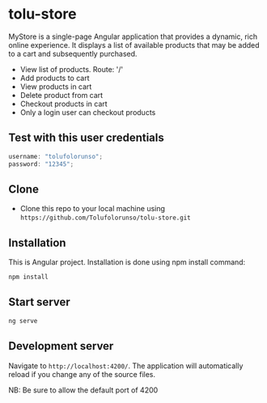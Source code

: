 # tolu-store

MyStore is a single-page Angular application that provides a dynamic, rich online experience. It displays a list of available products that may be added to a cart and subsequently purchased.

- View list of products. Route: '/'
- Add products to cart
- View products in cart
- Delete product from cart
- Checkout products in cart
- Only a login user can checkout products

## Test with this user credentials

```javascript
username: "tolufolorunso";
password: "12345";
```

## Clone

- Clone this repo to your local machine using `https://github.com/Tolufolorunso/tolu-store.git`

## Installation

This is Angular project. Installation is done using npm install command:

```javascript
npm install
```

## Start server

```javascript
ng serve
```

## Development server

Navigate to `http://localhost:4200/`. The application will automatically reload if you change any of the source files.

NB: Be sure to allow the default port of 4200
